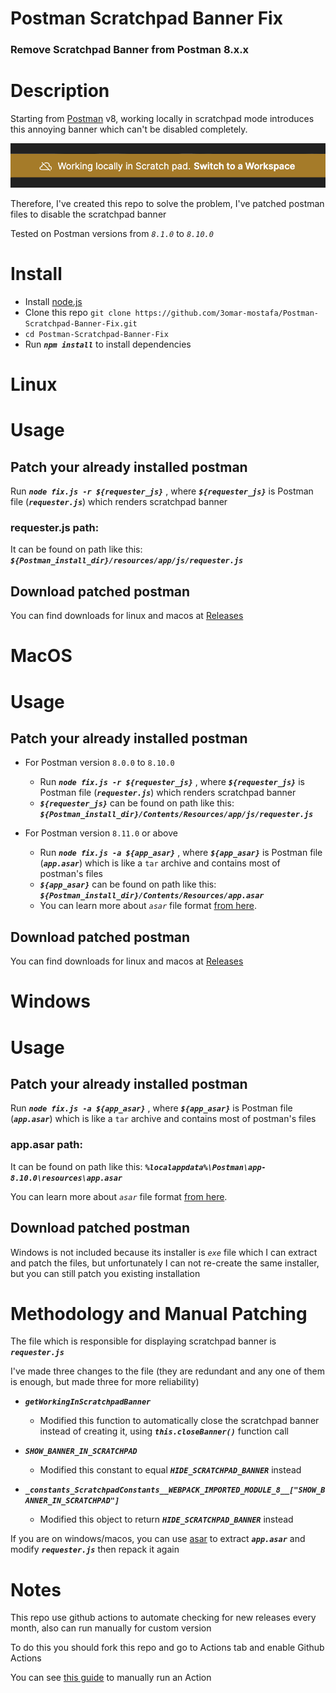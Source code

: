 # Postman Scratchpad Banner Fix
### Remove Scratchpad Banner from Postman 8.x.x

# Description
Starting from [Postman](https://www.postman.com/) v8, working locally in scratchpad mode introduces this annoying banner which can't be disabled completely.

![Scratchpad Banner](screenshots/scratchpad-banner.png)

Therefore, I've created this repo to solve the problem, I've patched postman files to disable the scratchpad banner

Tested on Postman versions from *`8.1.0`* to *`8.10.0`*

# Install
* Install [node.js](https://nodejs.org/en/download/)
* Clone this repo `git clone https://github.com/3omar-mostafa/Postman-Scratchpad-Banner-Fix.git`
* `cd Postman-Scratchpad-Banner-Fix`
* Run ***`npm install`*** to install dependencies

# Linux
# Usage
## Patch your already installed postman
Run ***`node fix.js -r ${requester_js}`*** , where ***`${requester_js}`*** is Postman file (***`requester.js`***) which renders scratchpad banner

### requester.js path:
It can be found on path like this: ***`${Postman_install_dir}/resources/app/js/requester.js`***

## Download patched postman
You can find downloads for linux and macos at [Releases](https://github.com/3omar-mostafa/Postman-Scratchpad-Banner-Fix/releases)

# MacOS
# Usage
## Patch your already installed postman

* For Postman version `8.0.0` to `8.10.0`
  * Run ***`node fix.js -r ${requester_js}`*** , where ***`${requester_js}`*** is Postman file (***`requester.js`***) which renders scratchpad banner
  * ***`${requester_js}`*** can be found on path like this: ***`${Postman_install_dir}/Contents/Resources/app/js/requester.js`***

* For Postman version `8.11.0` or above
  * Run ***`node fix.js -a ${app_asar}`*** , where ***`${app_asar}`*** is Postman file (***`app.asar`***) which is like a `tar` archive and contains most of postman's files 
  * ***`${app_asar}`*** can be found on path like this: ***`${Postman_install_dir}/Contents/Resources/app.asar`***
  * You can learn more about *`asar`* file format [from here](https://github.com/electron/asar).

## Download patched postman
You can find downloads for linux and macos at [Releases](https://github.com/3omar-mostafa/Postman-Scratchpad-Banner-Fix/releases)

# Windows
# Usage
## Patch your already installed postman
Run ***`node fix.js -a ${app_asar}`*** , where ***`${app_asar}`*** is Postman file (***`app.asar`***) which is like a `tar` archive and contains most of postman's files 

### app.asar path:
It can be found on path like this: ***`%localappdata%\Postman\app-8.10.0\resources\app.asar`***

You can learn more about *`asar`* file format [from here](https://github.com/electron/asar).

## Download patched postman
Windows is not included because its installer is *`exe`* file which I can extract and patch the files, but unfortunately I can not re-create the same installer, but you can still patch you existing installation

# Methodology and Manual Patching
The file which is responsible for displaying scratchpad banner is ***`requester.js`***

I've made three changes to the file (they are redundant and any one of them is enough, but made three for more reliability)

* ***`getWorkingInScratchpadBanner`***
    * Modified this function to automatically close the scratchpad banner instead of creating it, using ***`this.closeBanner()`*** function call

* ***`SHOW_BANNER_IN_SCRATCHPAD`***
    * Modified this constant to equal ***`HIDE_SCRATCHPAD_BANNER`*** instead

* ***`_constants_ScratchpadConstants__WEBPACK_IMPORTED_MODULE_8__["SHOW_BANNER_IN_SCRATCHPAD"]`***
    * Modified this object to return ***`HIDE_SCRATCHPAD_BANNER`*** instead

If you are on windows/macos, you can use [asar](https://github.com/electron/asar#command-line-utility) to extract ***`app.asar`*** and modify ***`requester.js`*** then repack it again

# Notes
This repo use github actions to automate checking for new releases every month, also can run manually for custom version

To do this you should fork this repo and go to Actions tab and enable Github Actions

You can see [this guide](https://docs.github.com/en/actions/managing-workflow-runs/manually-running-a-workflow) to manually run an Action
